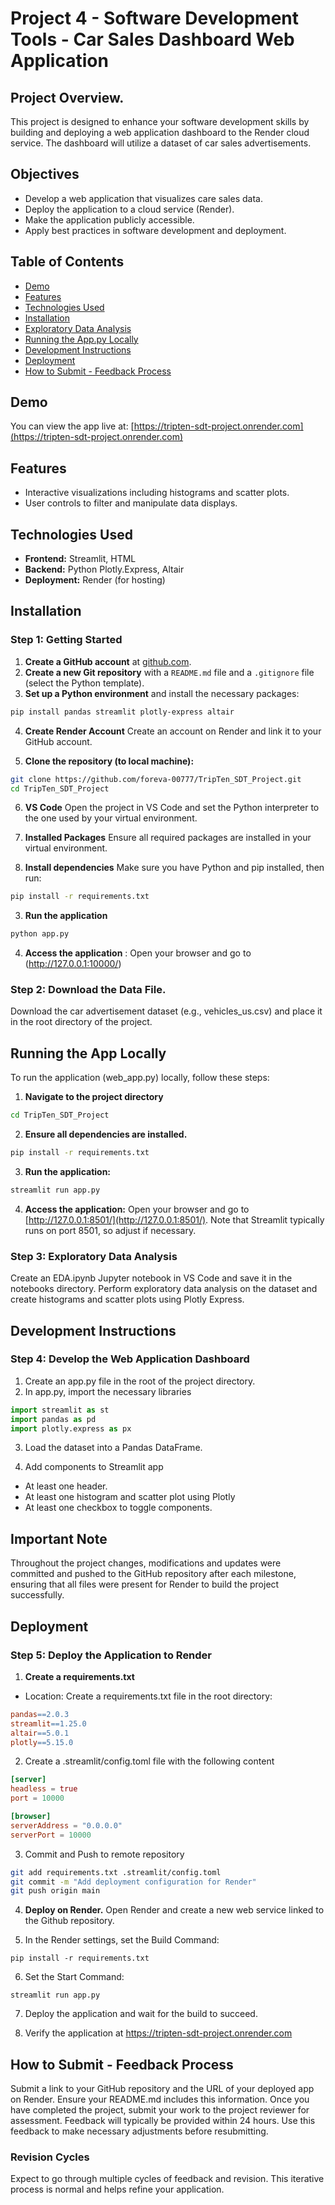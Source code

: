 # Project 4 - Software Development Tools - Car Sales Dashboard Web Application

## Project Overview.

This project is designed to enhance your software development skills by building and deploying a web application dashboard to the Render cloud service. The dashboard will utilize a dataset of car sales advertisements. 

## Objectives 
- Develop a web application that visualizes care sales data.
- Deploy the application to a cloud service (Render).
- Make the application publicly accessible.
- Apply best practices in software development and deployment. 

## Table of Contents

- [Demo](#demo)
- [Features](#Features)
- [Technologies Used](#technologies-used)
- [Installation](#installation)
- [Exploratory Data Analysis](#exploratory-data-analysis)
- [Running the App.py Locally](#running-the-app-locally)
- [Development Instructions](#development-instructions)
- [Deployment](#deployment)
- [How to Submit - Feedback Process](#submit-feedback-process)

## Demo 

You can view the app live at: [https://tripten-sdt-project.onrender.com](https://tripten-sdt-project.onrender.com)

## Features

- Interactive visualizations including histograms and scatter plots.
- User controls to filter and manipulate data displays.

## Technologies Used

- **Frontend:** Streamlit, HTML 
- **Backend:** Python Plotly.Express, Altair
- **Deployment:** Render (for hosting)

## Installation

### Step 1: Getting Started

1. **Create a GitHub account** at [github.com](https://github.com).
2. **Create a new Git repository** with a `README.md` file and a `.gitignore` file (select the Python template).
3. **Set up a Python environment** and install the necessary packages:
```bash
pip install pandas streamlit plotly-express altair 
```
4. **Create Render Account** 
Create an account on Render and link it to your GitHub account.

5. **Clone the repository (to local machine):**
```bash
git clone https://github.com/foreva-00777/TripTen_SDT_Project.git
cd TripTen_SDT_Project
```
6. **VS Code** Open the project in VS Code and set the Python interpreter to the one used by your virtual environment.

7. **Installed Packages** Ensure all required packages are installed in your virtual environment.

2. **Install dependencies** Make sure you have Python and pip installed, then run:
```bash
pip install -r requirements.txt
```
3. **Run the application** 
```bash
python app.py
```
4. **Access the application** : Open your browser and go to (http://127.0.0.1:10000/)

### Step 2: Download the Data File. 

Download the car advertisement dataset (e.g., vehicles_us.csv) and place it in the root directory of the project.

## Running the App Locally

To run the application (web_app.py) locally, follow these steps: 

1. **Navigate to the project directory** 
```bash
cd TripTen_SDT_Project
```

2. **Ensure all dependencies are installed.**
```bash 
pip install -r requirements.txt
```

3. **Run the application:**
```bash 
streamlit run app.py
```
4. **Access the application:** Open your browser and go to [http://127.0.0.1:8501/](http://127.0.0.1:8501/). Note that Streamlit typically runs on port 8501, so adjust if necessary.

### Step 3: Exploratory Data Analysis
Create an EDA.ipynb Jupyter notebook in VS Code and save it in the notebooks directory.
Perform exploratory data analysis on the dataset and create histograms and scatter plots using Plotly Express.

## Development Instructions 

### Step 4: Develop the Web Application Dashboard

1. Create an app.py file in the root of the project directory.
2. In app.py, import the necessary libraries
```python
import streamlit as st
import pandas as pd
import plotly.express as px
```
3. Load the dataset into a Pandas DataFrame.

4. Add components to Streamlit app
- At least one header.
- At least one histogram and scatter plot using Plotly
- At least one checkbox to toggle components.

## Important Note

Throughout the project changes, modifications and updates were committed and pushed to the GitHub repository after each milestone, ensuring that all files were present for Render to build the project successfully. 

## Deployment

### Step 5: Deploy the Application to Render

1. **Create a requirements.txt** 
- Location: Create a requirements.txt file in the root directory:
```makefile
pandas==2.0.3
streamlit==1.25.0
altair==5.0.1
plotly==5.15.0
```
2. Create a .streamlit/config.toml file with the following content
```toml
[server]
headless = true
port = 10000

[browser]
serverAddress = "0.0.0.0"
serverPort = 10000
```
3. Commit and Push to remote repository

```bash
git add requirements.txt .streamlit/config.toml
git commit -m "Add deployment configuration for Render"
git push origin main
```

4. **Deploy on Render.** Open Render and create a new web service linked to the Github repository. 

5. In the Render settings, set the Build Command:
```
pip install -r requirements.txt
```
6. Set the Start Command: 
```arduino
streamlit run app.py
```
7. Deploy the application and wait for the build to succeed.

8. Verify the application at https://tripten-sdt-project.onrender.com


## How to Submit - Feedback Process 

Submit a link to your GitHub repository and the URL of your deployed app on Render. Ensure your README.md includes this information. Once you have completed the project, submit your work to the project reviewer for assessment. Feedback will typically be provided within 24 hours. Use this feedback to make necessary adjustments before resubmitting.

### Revision Cycles

Expect to go through multiple cycles of feedback and revision. This iterative process is normal and helps refine your application.
